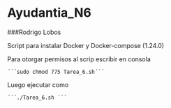 # Ayudantia_N6

###Rodrigo Lobos 

Script para instalar Docker y Docker-compose (1.24.0)

Para otorgar permisos al scrip escribir en consola 

	´´´sudo chmod 775 Tarea_6.sh´´´

Luego ejecutar como 

	´´´./Tarea_6.sh ´´´
